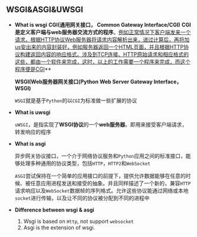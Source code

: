 ## WSGI&ASGI&UWSGI

*  **What is wsgi**
	**CGI(通用网关接口， Common Gateway Interface/CGI)**
	**CGI是定义客户端与web服务器交流方式的程序**。<u>例如正常情况下客户端发来一个请求，根据HTTP协议Web服务器将请求内容解析出来，进过计算后，再将加us安出来的内容封装好，例如服务器返回一个HTML页面，并且根据HTTP协议构建返回内容的响应格式。涉及到TCP连接、HTTP原始请求和相应格式的这些，都由一个软件来完成，这时，以上的工作需要一个程序来完成，而这个程序便是CGI</u>**
	
	
	
	**WSGI(Web服务器网关接口(Python Web Server Gateway Interface，WSGI)**
	
	`WSGI`就是基于`Python`的以`CGI`为标准做一些扩展的协议
	
*  **What is uwsgi**

   `uWSGI`，是指实现了**WSGI协议**的一个**web服务器**。即用来接受客户端请求，转发响应的程序

*  **What is asgi**

   异步网关协议接口，一个介于网络协议服务和`Python`应用之间的标准接口，能够处理多种通用的协议类型，包括`HTTP`，`HTTP2`和`WebSocket`

   `ASGI`尝试保持在一个简单的应用接口的前提下，提供允许数据能够在任意的时候、被任意应用进程发送和接受的抽象。并且同样描述了一个新的，兼容`HTTP`请求响应以及`WebSocket`数据帧的序列格式。允许这些协议能通过网络或本地`socket`进行传输，以及让不同的协议被分配到不同的进程中

*  **Difference between wsgi & asgi**

   1. Wsgi is based on `Http`, not support `websocket`
   2. Asgi is the extension of wsgi.

